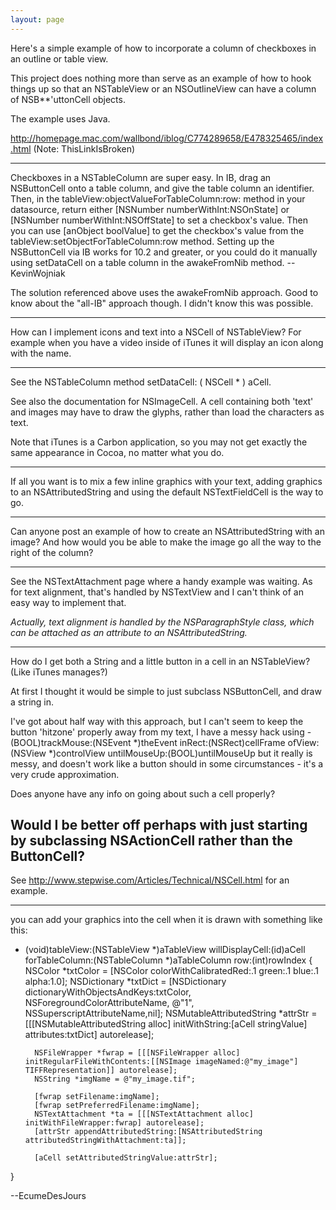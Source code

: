 ```yaml
---
layout: page
---
```


Here's a simple example of how to incorporate a column of checkboxes in an outline or table view.

This project does nothing more than serve as an example of how to hook things up so that an NSTableView or an NSOutlineView can have a column of NSB**'uttonCell objects.

The example uses Java.

http://homepage.mac.com/wallbond/iblog/C774289658/E478325465/index.html  (Note: ThisLinkIsBroken)

----

Checkboxes in a NSTableColumn are super easy. In IB, drag an NSButtonCell onto a table column, and give the table column an identifier. Then, in the tableView:objectValueForTableColumn:row: method in your datasource, return either [NSNumber numberWithInt:NSOnState] or [NSNumber numberWithInt:NSOffState] to set a checkbox's value. Then you can use [anObject boolValue] to get the checkbox's value from the tableView:setObjectForTableColumn:row method. Setting up the NSButtonCell via IB works for 10.2 and greater, or you could do it manually using setDataCell on a table column in the awakeFromNib method. --KevinWojniak

The solution referenced above uses the awakeFromNib approach. Good to know about the "all-IB" approach though. I didn't know this
was possible.

----

How can I implement icons and text into a NSCell of NSTableView? For example when you have a video inside of iTunes it will display an icon along with the name.

----

See the NSTableColumn method     setDataCell: ( NSCell * ) aCell.

See also the documentation for NSImageCell. A cell containing both 'text' and images may have to draw the glyphs,
rather than load the characters as text.

Note that iTunes is a Carbon application, so you may not get exactly the same appearance in Cocoa, no matter what you do.

----

If all you want is to mix a few inline graphics with your text, adding graphics to an NSAttributedString and using the default NSTextFieldCell is the way to go.

----

Can anyone post an example of how to create an NSAttributedString with an image? And how would you be able to make the image go all the way to the right of the column?

----

See the NSTextAttachment page where a handy example was waiting.  As for text alignment, that's handled by NSTextView and I can't think of an easy way to implement that.

*Actually, text alignment is handled by the NSParagraphStyle class, which can be attached as an attribute to an NSAttributedString.*

----

How do I get both a String and a little button in a cell in an NSTableView? (Like iTunes manages?)

At first I thought it would be simple to just subclass NSButtonCell, and draw a string in.

I've got about half way with this approach, but I can't seem to keep the button 'hitzone' properly away from my text, I have a messy hack using     - (BOOL)trackMouse:(NSEvent *)theEvent inRect:(NSRect)cellFrame ofView:(NSView *)controlView untilMouseUp:(BOOL)untilMouseUp but it really is messy, and doesn't work like a button should in some circumstances - it's a very crude approximation.

Does anyone have any info on going about such a cell properly?

Would I be better off perhaps with just starting by subclassing NSActionCell rather than the ButtonCell?
----

See http://www.stepwise.com/Articles/Technical/NSCell.html for an example.

----

you can add your graphics into the cell when it is drawn with something like this:
    
- (void)tableView:(NSTableView *)aTableView willDisplayCell:(id)aCell forTableColumn:(NSTableColumn *)aTableColumn row:(int)rowIndex
{
	NSColor *txtColor = [NSColor colorWithCalibratedRed:.1 green:.1 blue:.1 alpha:1.0];
		NSDictionary *txtDict = [NSDictionary dictionaryWithObjectsAndKeys:txtColor, NSForegroundColorAttributeName, @"1", NSSuperscriptAttributeName,nil];
		NSMutableAttributedString *attrStr = [[[NSMutableAttributedString alloc]
        initWithString:[aCell stringValue] attributes:txtDict] autorelease];

		NSFileWrapper *fwrap = [[[NSFileWrapper alloc] initRegularFileWithContents:[[NSImage imageNamed:@"my_image"] TIFFRepresentation]] autorelease];
		NSString *imgName = @"my_image.tif";
		
		[fwrap setFilename:imgName];
		[fwrap setPreferredFilename:imgName];
		NSTextAttachment *ta = [[[NSTextAttachment alloc] initWithFileWrapper:fwrap] autorelease];
		[attrStr appendAttributedString:[NSAttributedString attributedStringWithAttachment:ta]];

		[aCell setAttributedStringValue:attrStr];		
}

--EcumeDesJours
